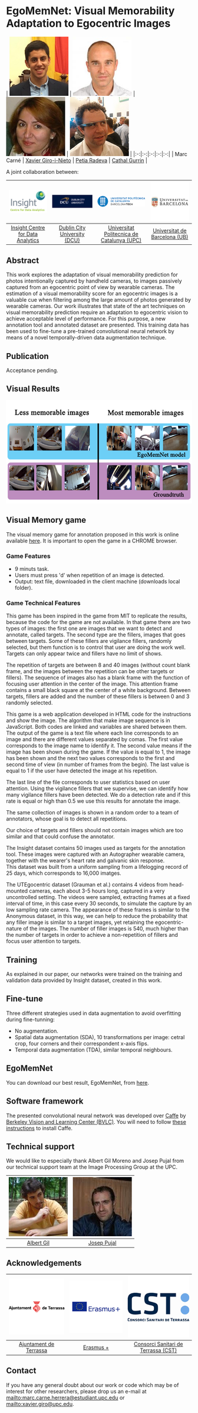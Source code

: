 # EgoMemNet: Visual Memorability Adaptation to Egocentric Images

| ![Marc Carné][MarcCarne-photo]  | ![Xavier Giro-i-Nieto][XavierGiro-photo]   | ![Petia Radeva][PetiaRadeva-photo]  | ![CathalGurrin][CathalGurrin-photo]  |
|:-:|:-:|:-:|:-:|:-:|
| Marc Carné  | [Xavier Giro-i-Nieto][XavierGiro-web]   | [Petia Radeva][PetiaRadeva-web] | [Cathal Gurrin][CathalGurrin-web]   |

[CathalGurrin-web]: https://www.insight-centre.org/users/cathal-gurrin
[PetiaRadeva-web]: http://www.cvc.uab.es/~petia/
[XavierGiro-web]: https://imatge.upc.edu/web/people/xavier-giro

[MarcCarne-photo]: ./authors/MarcCarne.jpg "Marc Carné"
[PetiaRadeva-photo]: ./authors/PetiaRadeva.jpg "Petia Radeva"
[CathalGurrin-photo]: ./authors/CathalGurrin.jpg "Cathal Gurrin"
[XavierGiro-photo]: ./authors/XavierGiro.jpg "Xavier Giro-i-Nieto"

A joint collaboration between:

| ![logo-insight] | ![logo-dcu] | ![logo-upc] | ![logo-ub] |
|:-:|:-:|:-:|:-:|
| [Insight Centre for Data Analytics][insight-web] | [Dublin City University (DCU)][dcu-web]  |[Universitat Politecnica de Catalunya (UPC)][upc-web]   | [Universitat de Barcelona (UB)][ub-web]  |

[insight-web]: https://www.insight-centre.org/
[dcu-web]: http://www.dcu.ie/
[upc-web]: http://www.upc.edu/?set_language=en
[ub-web]: http://www.ub.edu/web/ub/en/
[gpi-web]: https://imatge.upc.edu/web/

[logo-insight]: ./logos/insight.jpg "Insight Centre for Data Analytics"
[logo-dcu]: ./logos/dcu.png "Dublin City University"
[logo-upc]: ./logos/upc.jpg "Universitat Politecnica de Catalunya"
[logo-ub]: ./logos/ub.jpg "Universitat de Barcelona"





## Abstract

This work explores the adaptation of visual memorability prediction for photos intentionally captured by handheld cameras, to images passively captured from an egocentric point of view by wearable cameras.
The estimation of a visual memorability score for an egocentric images is a valuable cue when filtering among the large amount of photos generated by wearable cameras.
Our work illustrates that state of the art techniques on visual memorability prediction require an adaptation to egocentric vision to achieve acceptable level of performance.
For this purpose, a new annotation tool and annotated dataset are presented.
This training data has been used to fine-tune a pre-trained convolutional neural network by means of a novel temporally-driven data augmentation technique.

## Publication

Acceptance pending.

## Visual Results

![Memorability scores](./figs/comparative_3.jpg)

## Visual Memory game
The visual memory game for annotation proposed in this work is online available [here](http://imatge.upc.edu:8000). It is important to open the game in a CHROME browser.

### Game Features
* 9 minuts task.
* Users must press 'd' when repetition of an image is detected.
* Output: text file, downloaded in the client machine (downloads local folder).

### Game Technical Features

This game has been inspired in the game from MIT to replicate the results, because the code for the game are not available.
In that game there are two types of images: the first one are images that we want to detect and annotate, called targets. The second type are the fillers, images that goes between targets. Some of these fillers are vigilance fillers, randomly selected, but them function is to control that user are doing the work well.
Targets can only appear twice and fillers have no limit of shows.

The repetition of targets are between 8 and 40 images (without count blank frame, and the images between the repetition can be other targets or fillers). The sequence of images also has a blank frame with the function of focusing user attention in the center of the image. This attention frame contains a small black square at the center of a white background.
Between targets, fillers are added and the number of these fillers is between 0 and 3 randomly selected.

This game is a web application developed in HTML code for the instructions and show the image. The algorithm that make image sequence is in JavaScript. Both codes are linked and variables are shared between them. The output of the game is a text file where each line corresponds to an image and there are different values separated by comas. The first value corresponds to the image name to identify it. The second value means if the image has been shown during the game. If the value is equal to 1, the image has been shown and the next two values corresponds to the first and second time of view (in number of frames from the begin). The last value is equal to 1 if the user have detected the image at his repetition.

The last line of the file corresponds to user statistics based on user attention. Using the vigilance fillers that we supervise, we can identify how many vigilance fillers have been detected. We do a detection rate and if this rate is equal or high than 0.5 we use this results for annotate the image.

The same collection of images is shown in a random order to a team of annotators, whose goal is to detect all repetitions.

Our choice of targets and fillers should not contain images which are too similar and that could confuse the annotator.

The Insight dataset contains 50 images used as targets for the annotation tool. These images were captured with an Autographer wearable camera, together with the wearer's heart rate and galvanic skin response.  
This dataset was built from a uniform sampling from a lifelogging record of 25 days, which corresponds to 16,000 imatges.

The UTEgocentric dataset (Grauman et al.) contains 4 videos from head-mounted cameras, each about 3-5 hours long, captured in a very uncontrolled setting.
The videos were sampled, extracting frames at a fixed interval of time, in this case every 30 seconds, to simulate the capture by an low sampling rate camera. The appearance of these frames is similar to the Anonymous dataset, in this way, we can help to reduce the probability that any filler image is similar to a target images, yet retaining the egocentric-nature of the images. The number of filler images is 540, much higher than the number of targets in order to achieve a non-repetition of fillers and focus user attention to targets.

## Training
As explained in our paper, our networks were trained on the training and validation data provided by Insight dataset, created in this work.

## Fine-tune
Three different strategies used in data augmentation to avoid overfitting during fine-tunning:
* No augmentation.
* Spatial data augmentation (SDA), 10 transformations per image: cetral crop, four corners and their correspondent x-axis flips.
* Temporal data augmentation (TDA), similar temporal neighbours.

## EgoMemNet

You can download our best result, EgoMemNet, from [here](https://imatge.upc.edu/web/sites/default/files/projects/1634/public/egocentric/2016-egomemnet/EgoMemNet.caffemodel).

## Software framework

The presented convolutional neural network was developed over [Caffe](http://caffe.berkeleyvision.org/) by [Berkeley Vision and Learning Center (BVLC)](http://bvlc.eecs.berkeley.edu/). You will need to follow [these instructions](http://caffe.berkeleyvision.org/installation.html) to install Caffe.

## Technical support

We would like to especially thank Albert Gil Moreno and Josep Pujal from our technical support team at the Image Processing Group at the UPC.

| ![AlbertGil-photo]  | ![JosepPujal-photo]  |
|:-:|:-:|
| [Albert Gil](AlbertGil-web)  |  [Josep Pujal](JosepPujal-web) |

[AlbertGil-photo]: ./authors/AlbertGil.jpg "Albert Gil"
[JosepPujal-photo]: ./authors/JosepPujal.jpg "Josep Pujal"

[AlbertGil-web]: https://imatge.upc.edu/web/people/albert-gil-moreno
[JosepPujal-web]: https://imatge.upc.edu/web/people/josep-pujal

## Acknowledgements

| ![logo-ajterrassa] | ![logo-erasmus] | ![logo-cst] |
|:-:|:-:|:-:|
| [Ajuntament de Terrassa][ajterrassa-web] | [Erasmus +][erasmus-web]  |[Consorci Sanitari de Terrassa (CST)][cst-web]   |

[ajterrassa-web]: https://www.terrassa.cat
[erasmus-web]: http://www.oapee.es/oapee/inicio/ErasmusPlus.html
[cst-web]: http://www.cst.cat

[logo-ajterrassa]: ./logos/ajterrassa.jpg "Ajuntament de Terrassa"
[logo-erasmus]: ./logos/erasmus.jpg "Erasmus +"
[logo-cst]: ./logos/cst.jpg "Consorci Sanitari de Terrassa"

## Contact

If you have any general doubt about our work or code which may be of interest for other researchers, please drop us an e-mail at <mailto:marc.carne.herrera@estudiant.upc.edu> or <mailto:xavier.giro@upc.edu>.


